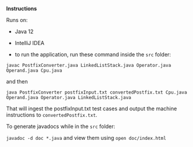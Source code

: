 __Instructions__

Runs on:
- Java 12
- IntelliJ IDEA


- to run the application, run these command inside the `src` folder:
```
javac PostfixConverter.java LinkedListStack.java Operator.java Operand.java Cpu.java
```

and then

`java PostfixConverter postfixInput.txt convertedPostfix.txt Cpu.java Operand.java Operator.java LinkedListStack.java`

That will ingest the postfixInput.txt test cases and output the machine instructions to `convertedPostfix.txt`.

To generate javadocs while in the `src` folder:

`javadoc -d doc *.java` and view them using `open doc/index.html`